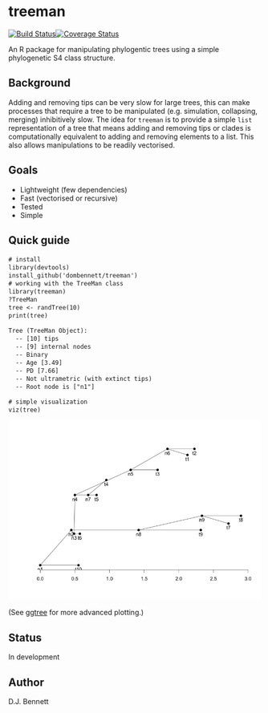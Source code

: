 # treeman
[![Build Status](https://travis-ci.org/DomBennett/treeman.svg)](https://travis-ci.org/DomBennett/treeman)[![Coverage Status](https://coveralls.io/repos/DomBennett/treeman/badge.svg?branch=master&service=github)](https://coveralls.io/github/DomBennett/treeman?branch=master)

An R package for manipulating phylogentic trees using a simple phylogenetic S4 class structure.

## Background

Adding and removing tips can be very slow for large trees, this can make processes
that require a tree to be manipulated (e.g. simulation, collapsing, merging) inhibitively
slow. The idea for `treeman` is to provide a simple `list` representation of a
tree that means adding and removing tips or clades is computationally equivalent to
adding and removing elements to a list. This also allows manipulations to be readily vectorised.

## Goals

* Lightweight (few dependencies)
* Fast (vectorised or recursive)
* Tested
* Simple

## Quick guide
```{R}
# install
library(devtools)
install_github('dombennett/treeman')
# working with the TreeMan class
library(treeman)
?TreeMan
tree <- randTree(10)
print(tree)
```
```{bash}
Tree (TreeMan Object):
  -- [10] tips
  -- [9] internal nodes
  -- Binary
  -- Age [3.49]
  -- PD [7.66]
  -- Not ultrametric (with extinct tips)
  -- Root node is ["n1"]
```
```{R}
# simple visualization
viz(tree)
```
![tree-viz](https://raw.githubusercontent.com/DomBennett/treeman/master/other/viz-tree.jpeg)

(See [ggtree](https://github.com/GuangchuangYu/ggtree) for more advanced plotting.)

## Status
In development

## Author
D.J. Bennett